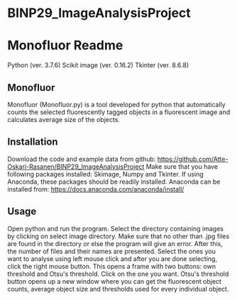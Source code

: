 # BINP29_ImageAnalysisProject
# Monofluor Readme
Python (ver. 3.7.6)
Scikit image (ver. 0.16.2) 
Tkinter (ver. 8.6.8)

## Monofluor
Monofluor (Monofluor.py) is a tool developed for python that automatically counts the selected fluorescently
tagged objects in a fluorescent image and calculates average size of the objects.

## Installation
Download the code and example data from github: https://github.com/Atte-Oskari-Rasanen/BINP29_ImageAnalysisProject
Make sure that you have following packages installed: Skimage, Numpy and Tkinter. If using
Anaconda, these packages should be readily installed. Anaconda can be installed from: https://docs.anaconda.com/anaconda/install/

## Usage
Open python and run the program. Select the directory containing images by clicking 
on select image directory. Make sure that no other than .jpg files are found in 
the directory or else the program will give an error. After this, the number of
files and their names are presented. Select the ones you want to analyse using 
left mouse click and after you are done selecting, click the right mouse button. 
This opens a frame with two buttons: own threshold and Otsu's threshold. Click 
on the one you want. Otsu's threshold button opens up a new window where you 
can get the fluorescent object counts, average object size and thresholds used
for every individual object.

